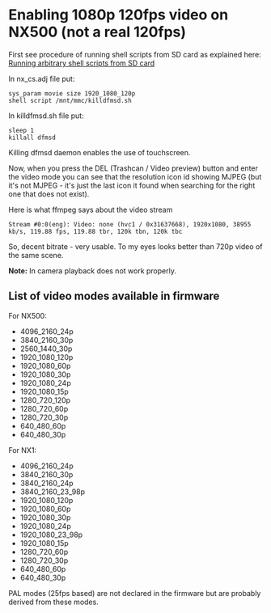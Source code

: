 # Enabling 1080p 120fps video on NX500 (not a real 120fps)

First see procedure of running shell scripts from SD card as explained here: [Running arbitrary shell scripts from SD card](https://github.com/ottokiksmaler/nx500/blob/master/Running-shell-scripts-from-SD-card.md)

In nx_cs.adj file put:
```
sys_param movie size 1920_1080_120p
shell script /mnt/mmc/killdfmsd.sh
```

In killdfmsd.sh file put:
```
sleep 1
killall dfmsd
```

Killing dfmsd daemon enables the use of touchscreen.

Now, when you press the DEL (Trashcan / Video preview) button and enter the video mode you can see that the resolution icon id showing MJPEG (but it's not MJPEG - it's just the last icon it found when searching for the right one that does not exist).

Here is what ffmpeg says about the video stream
```
Stream #0:0(eng): Video: none (hvc1 / 0x31637668), 1920x1080, 38955 kb/s, 119.88 fps, 119.88 tbr, 120k tbn, 120k tbc
```
So, decent bitrate - very usable. To my eyes looks better than 720p video of the same scene. 

**Note:** In camera playback does not work properly.

## List of video modes available in firmware

For NX500:
  - 4096_2160_24p
  - 3840_2160_30p
  - 2560_1440_30p
  - 1920_1080_120p
  - 1920_1080_60p
  - 1920_1080_30p
  - 1920_1080_24p
  - 1920_1080_15p
  - 1280_720_120p
  - 1280_720_60p
  - 1280_720_30p
  - 640_480_60p
  - 640_480_30p 

For NX1:
  - 4096_2160_24p
  - 3840_2160_30p
  - 3840_2160_24p
  - 3840_2160_23_98p
  - 1920_1080_120p
  - 1920_1080_60p
  - 1920_1080_30p
  - 1920_1080_24p
  - 1920_1080_23_98p
  - 1920_1080_15p
  - 1280_720_60p
  - 1280_720_30p
  - 640_480_60p
  - 640_480_30p 

PAL modes (25fps based) are not declared in the firmware but are probably derived from these modes.
